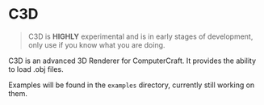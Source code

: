 # C3D
> C3D is **HIGHLY** experimental and is in early stages
> of development, only use if you know what you are doing.

C3D is an advanced 3D Renderer for ComputerCraft.
It provides the ability to load .obj files.

Examples will be found in the `examples` directory, currently still working on them.
